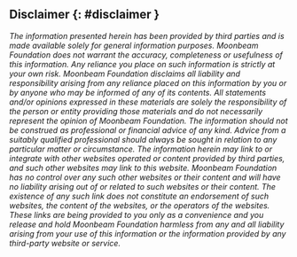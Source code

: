 ## Disclaimer {: #disclaimer }

*The information presented herein has been provided by third parties and is made available solely for general information purposes. Moonbeam Foundation does not warrant the accuracy, completeness or usefulness of this information. Any reliance you place on such information is strictly at your own risk. Moonbeam Foundation disclaims all liability and responsibility arising from any reliance placed on this information by you or by anyone who may be informed of any of its contents. All statements and/or opinions expressed in these materials are solely the responsibility of the person or entity providing those materials and do not necessarily represent the opinion of Moonbeam Foundation. The information should not be construed as professional or financial advice of any kind. Advice from a suitably qualified professional should always be sought in relation to any particular matter or circumstance. The information herein may link to or integrate with other websites operated or content provided by third parties, and such other websites may link to this website. Moonbeam Foundation has no control over any such other websites or their content and will have no liability arising out of or related to such websites or their content. The existence of any such link does not constitute an endorsement of such websites, the content of the websites, or the operators of the websites. These links are being provided to you only as a convenience and you release and hold Moonbeam Foundation harmless from any and all liability arising from your use of this information or the information provided by any third-party website or service.*